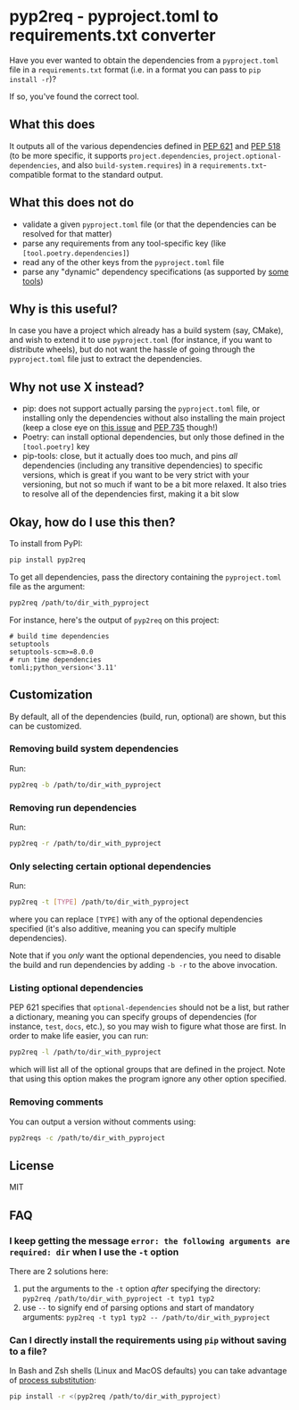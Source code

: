 # pyp2req - pyproject.toml to requirements.txt converter

Have you ever wanted to obtain the dependencies from a `pyproject.toml` file in a `requirements.txt` format (i.e. in a format you can pass to `pip install -r`)?

If so, you've found the correct tool.

## What this does

It outputs all of the various dependencies defined in [PEP 621](https://peps.python.org/pep-0621/) and [PEP 518](https://peps.python.org/pep-0518/) (to be more specific, it supports `project.dependencies`, `project.optional-dependencies`, and also `build-system.requires`) in a `requirements.txt`-compatible format to the standard output.

## What this does not do

- validate a given `pyproject.toml` file (or that the dependencies can be resolved for that matter)
- parse any requirements from any tool-specific key (like `[tool.poetry.dependencies]`)
- read any of the other keys from the `pyproject.toml` file
- parse any "dynamic" dependency specifications (as supported by [some tools](https://setuptools.pypa.io/en/latest/userguide/pyproject_config.html#dynamic-metadata))

## Why is this useful?

In case you have a project which already has a build system (say, CMake), and wish to extend it to use `pyproject.toml` (for instance, if you want to distribute wheels), but do not want the hassle of going through the `pyproject.toml` file just to extract the dependencies.

## Why not use X instead?

- pip: does not support actually parsing the `pyproject.toml` file, or installing only the dependencies without also installing the main project (keep a close eye on [this issue](https://github.com/pypa/pip/issues/11440) and [PEP 735](https://peps.python.org/pep-0735/) though!)
- Poetry: can install optional dependencies, but only those defined in the `[tool.poetry]` key
- pip-tools: close, but it actually does too much, and pins _all_ dependencies (including any transitive dependencies) to specific versions, which is great if you want to be very strict with your versioning, but not so much if want to be a bit more relaxed. It also tries to resolve all of the dependencies first, making it a bit slow

## Okay, how do I use this then?

To install from PyPI:

```sh
pip install pyp2req
```

To get all dependencies, pass the directory containing the `pyproject.toml` file as the argument:

```sh
pyp2req /path/to/dir_with_pyproject
```

For instance, here's the output of `pyp2req` on this project:

```plaintext
# build time dependencies
setuptools
setuptools-scm>=8.0.0
# run time dependencies
tomli;python_version<'3.11'
```

## Customization

By default, all of the dependencies (build, run, optional) are shown, but this can be customized.

### Removing build system dependencies

Run:

```sh
pyp2req -b /path/to/dir_with_pyproject
```

### Removing run dependencies

Run:

```sh
pyp2req -r /path/to/dir_with_pyproject
```

### Only selecting certain optional dependencies

Run:

```sh
pyp2req -t [TYPE] /path/to/dir_with_pyproject
```

where you can replace `[TYPE]` with any of the optional dependencies specified (it's also additive, meaning you can specify multiple dependencies).

Note that if you _only_ want the optional dependencies, you need to disable the build and run dependencies by adding `-b -r` to the above invocation.

### Listing optional dependencies

PEP 621 specifies that `optional-dependencies` should not be a list, but rather a dictionary, meaning you can specify groups of dependencies (for instance, `test`, `docs`, etc.), so you may wish to figure what those are first.
In order to make life easier, you can run:

```sh
pyp2req -l /path/to/dir_with_pyproject
```

which will list all of the optional groups that are defined in the project.
Note that using this option makes the program ignore any other option specified.

### Removing comments

You can output a version without comments using:

```sh
pyp2reqs -c /path/to/dir_with_pyproject
```

## License

MIT

## FAQ

### I keep getting the message `error: the following arguments are required: dir` when I use the `-t` option

There are 2 solutions here:

1. put the arguments to the `-t` option _after_ specifying the directory: `pyp2req /path/to/dir_with_pyproject -t typ1 typ2`
2. use `--` to signify end of parsing options and start of mandatory arguments: `pyp2req -t typ1 typ2 -- /path/to/dir_with_pyproject`

### Can I directly install the requirements using `pip` without saving to a file?

In Bash and Zsh shells (Linux and MacOS defaults) you can take advantage of [process substitution](https://en.wikipedia.org/wiki/Process_substitution):

```sh
pip install -r <(pyp2req /path/to/dir_with_pyproject)
```
